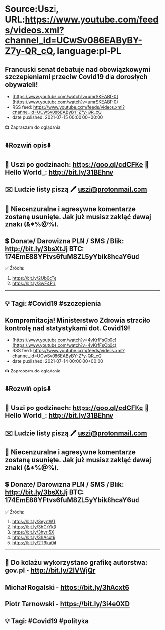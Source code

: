 # Source:Uszi, URL:https://www.youtube.com/feeds/videos.xml?channel_id=UCwSv086EAByBY-Z7y-QR_cQ, language:pl-PL

## Francuski senat debatuje nad obowiązkowymi szczepieniami przeciw Covid19 dla dorosłych obywateli!
 - [https://www.youtube.com/watch?v=umrSKEABT-0](https://www.youtube.com/watch?v=umrSKEABT-0)
 - RSS feed: https://www.youtube.com/feeds/videos.xml?channel_id=UCwSv086EAByBY-Z7y-QR_cQ
 - date published: 2021-07-15 00:00:00+00:00

📺 Zapraszam do oglądania

⬇️Rozwiń opis⬇️
------------------------------------------------------------
👀 Uszi po godzinach: https://goo.gl/cdCFKe
👀 Hello World_: http://bit.ly/31BEhnv
------------------------------------------------------------
✉️ Ludzie listy piszą 
🖊️ uszi@protonmail.com
------------------------------------------------------------
👺 Niecenzuralne i agresywne komentarze zostaną usunięte.  Jak już musisz zakląć dawaj znaki (&*%@%).
------------------------------------------------------------
💲 Donate/ Darowizna
PLN / SMS / Blik: http://bit.ly/3bsXtJj
BTC: 174EmE88YFtvs6fuM8ZL5yYbik8hcaY6ud
-------------------------------------------------------------
✅ Źródła:
1. https://bit.ly/2Ub0cTg
2. https://bit.ly/3wF4PlL
---------------------------------------------------------------
💡 Tagi: #Covid19 #szczepienia
--------------------------------------------------------------

## Kompromitacja! Ministerstwo Zdrowia straciło kontrolę nad statystykami dot. Covid19!
 - [https://www.youtube.com/watch?v=4vKrfFsOb0c](https://www.youtube.com/watch?v=4vKrfFsOb0c)
 - RSS feed: https://www.youtube.com/feeds/videos.xml?channel_id=UCwSv086EAByBY-Z7y-QR_cQ
 - date published: 2021-07-14 00:00:00+00:00

📺 Zapraszam do oglądania

⬇️Rozwiń opis⬇️
------------------------------------------------------------
👀 Uszi po godzinach: https://goo.gl/cdCFKe
👀 Hello World_: http://bit.ly/31BEhnv
------------------------------------------------------------
✉️ Ludzie listy piszą 
🖊️ uszi@protonmail.com
------------------------------------------------------------
👺 Niecenzuralne i agresywne komentarze zostaną usunięte.  Jak już musisz zakląć dawaj znaki (&*%@%).
------------------------------------------------------------
💲 Donate/ Darowizna
PLN / SMS / Blik: http://bit.ly/3bsXtJj
BTC: 174EmE88YFtvs6fuM8ZL5yYbik8hcaY6ud
-------------------------------------------------------------
✅ Źródła:
1. https://bit.ly/3eyrtWT
2. https://bit.ly/3hCrYkD
3. https://bit.ly/3hyrI5X
4. https://bit.ly/3hAcxt6
5. https://bit.ly/2T9ka0d
---------------------------------------------------------------
🎴 Do kolażu wykorzystano grafikę autorstwa: 
gov.pl - http://bit.ly/2lVWjQr
---
Michał Rogalski - https://bit.ly/3hAcxt6
---
Piotr Tarnowski - https://bit.ly/3i4e0XD
---------------------------------------------------------------
💡 Tagi: #Covid19 #polityka
--------------------------------------------------------------

